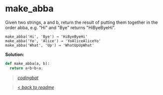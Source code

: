# make_abba

Given two strings, a and b, return the result of putting them together in the order abba, e.g. "Hi" and "Bye" returns "HiByeByeHi".

```
make_abba('Hi', 'Bye') → 'HiByeByeHi'
make_abba('Yo', 'Alice') → 'YoAliceAliceYo'
make_abba('What', 'Up') → 'WhatUpUpWhat'
```

**Solution:**

```python
def make_abba(a, b):
  return a+b+b+a;
```

> _[codingbat](https://codingbat.com/prob/p182144)_

> [< _back to readme_](FINDREPLACEREADME)